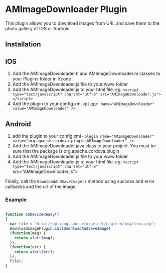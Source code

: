 AMImageDownloader Plugin
============

This plugin allows you to download images from URL and save them to the photo gallery of IOS or Android

Installation
------------

IOS
------------

1.  Add the AMImageDownloader.h and  AMImageDownloader.m classes to your Plugins folder in Xcode
2.  Add the AMImageDownloader.js file to your www folder
3.  Add the AMImageDownloader.js to your html file. eg: `<script type="text/javascript" charset="utf-8" src="AMImageDownloader.js"></script>`
4.  Add the plugin to your config.xml  `<plugin name="AMImageDownloader" value="AMImageDownloader" />`

Android
------------
1. add the plugin to your config.xml `<plugin name="AMImageDownloader" value="org.apache.cordova.plugin.AMImageDownloader" />`
2. Add the  AMImageDownloader.java class to your  project. You must be sure that the package is org.apache.cordova.plugin
3. Add the AMImageDownloader.js file to your www folder
4.  Add the AMImageDownloader.js to your html file. eg: `<script type="text/javascript" charset="utf-8" `src="AMImageDownloader.js"></script>


Finally, call the `DownloadAndSaveImage()` method using success and error callbacks and the url of the image

### Example
```html
```

```javascript
function onDeviceReady()
{
  var file = "http://optipng.sourceforge.net/pngtech/img/lena.png";
  DownloadImagePlugin.callDownloadAndSaveImage(
  (function(msg) {
    return alert(msg);
  }),
  (function(err) {
    return alert(err);
  }),
  file);
}

